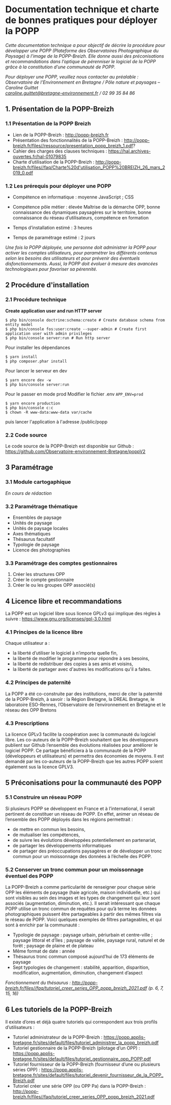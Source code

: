 # Documentation technique et charte de bonnes pratiques pour déployer la POPP

*Cette documentation technique a pour objectif de décrire la procédure pour développer une POPP (Plateforme des Observatoires Photographique du Paysage) à l’image de la POPP-Breizh. Elle donne aussi des préconisations et recommandations dans l’optique de pérenniser le logiciel de la POPP grâce à la constitution d’une communauté de POPP.*

*Pour déployer une POPP, veuillez nous contacter au préalable :*    
*Observatoire de l’Environnement en Bretagne / Pôle nature et paysages – Caroline Guittet*    
*caroline.guittet@bretagne-environnement.fr / 02 99 35 84 86*    

## 1. Présentation de la POPP-Breizh
### 1.1 Présentation de la POPP Breizh

*	Lien de la POPP-Breizh : http://popp-breizh.fr
*	Présentation des fonctionnalités de la POPP-Breizh : http://popp-breizh.fr/files//ressource/presentation_popp_breizh_1.pdf? 
*	Cahier des charges des clauses techniques : https://hal.archives-ouvertes.fr/hal-01079835 
*	Charte d’utilisation de la POPP-Breizh : http://popp-breizh.fr/files//faq/Charte%20d'utilisation_POPP%20BREIZH_26_mars_2019_0.pdf

### 1.2 Les prérequis pour déployer une POPP
*	Compétence en informatique : moyenne
  JavaScript ; CSS 

*	Compétence pôle métier : élevée
  Maîtrise de la démarche OPP, bonne connaissance des dynamiques paysagères sur le territoire, bonne connaissance du réseau d’utilisateurs, compétence en formation

*	Temps d’installation estimé : 3 heures
*	Temps de paramétrage estimé : 2 jours

*Une fois la POPP déployée, une personne doit administrer la POPP pour activer les comptes utilisateurs, pour paramétrer les différents contenus selon les besoins des utilisateurs et pour prévenir des éventuels disfonctionnements. Aussi, la POPP doit évoluer à mesure des avancées technologiques pour favoriser sa pérennité.* 

## 2 Procédure d'installation

### 2.1 Procédure technique

__Create application user and run HTTP server__
```shell
$ php bin/console doctrine:schema:create # Create database schema from entity model
$ php bin/console fos:user:create --super-admin # Create first application user with admin privileges
$ php bin/console server:run # Run http server
```

Pour installer les dépendances
```shell
$ yarn install
$ php composer.phar install
```

Pour lancer le serveur en dev
```shell
$ yarn encore dev -w
$ php bin/console server:run
```

Pour le passer en mode prod
Modifier le fichier .env
`APP_ENV=prod`

```shell
$ yarn encore production 
$ php bin/console c:c
$ chown -R www-data:www-data var/cache
```

puis lancer l'application à l'adresse /public/popp

### 2.2 Code source
Le code source de la POPP-Breizh est disponible sur Github : https://github.com/Observatoire-environnement-Bretagne/poppV2

## 3 Paramétrage

### 3.1 Module cartogaphique
*En cours de rédaction*

### 3.2 Paramétrage thématique
* Ensembles de paysage 
* Unités de paysage
* Unités de paysage locales 
* Axes thématiques 
* Thésaurus facultatif
* Typologie de paysage 
* Licence des photographies 

### 3.3 Paramétrage des comptes gestionnaires
1.	Créer les structures OPP
2.	Créer le compte gestionnaire 
3.	Créer le ou les groupes OPP associé(s) 

## 4 Licence libre et recommandations

La POPP est un logiciel libre sous licence GPLv3 qui implique des règles à suivre : https://www.gnu.org/licenses/gpl-3.0.html

### 4.1 Principes de la licence libre 
Chaque utilisateur a : 
* la liberté d’utiliser le logiciel à n’importe quelle fin,
* la liberté de modifier le programme pour répondre à ses besoins,
* la liberté de redistribuer des copies à ses amis et voisins,
* la liberté de partager avec d'autres les modifications qu'il a faites.

### 4.2 Principes de paternité
La POPP a été co-construite par des institutions, merci de citer la paternité de la POPP-Breizh, à savoir : la Région Bretagne, la DREAL Bretagne, le laboratoire ESO-Rennes, l’Observatoire de l’environnement en Bretagne et le réseau des OPP Bretons 

### 4.3 Prescriptions
La licence GPLv3 facilite la coopération avec la communauté du logiciel libre. Les co-auteurs de la POPP-Breizh souhaitent que les développeurs publient sur Github l’ensemble des évolutions réalisées pour améliorer le logiciel POPP. Ce partage bénéficiera à la communauté de la POPP (développeurs et utilisateurs) et permettra des économies de moyens. 
Il est demandé par les co-auteurs de la POPP-Breizh que les autres POPP soient également sus la licence GPLV3.  

## 5 Préconisations pour la communauté des POPP 
### 5.1 Construire un réseau POPP
Si plusieurs POPP se développent en France et à l’international, il serait pertinent de constituer un réseau de POPP. En effet, animer un réseau de l’ensemble des POPP déployés dans les régions permettrait : 
*	de mettre en commun les besoins, 
*	de mutualiser les compétences, 
*	de suivre les évolutions développées potentiellement en partenariat, 
*	de partager les développements informatiques 
*	de partager des préoccupations paysagères er de développer un tronc commun pour un moissonnage des données à l’échelle des POPP.

### 5.2 Conserver un tronc commun pour un moissonnage éventuel des POPP
La POPP-Breizh a comme particularité de renseigner pour chaque série OPP les éléments de paysage (haie agricole, maison individuelle, etc.) qui sont visibles au sein des images et les types de changement qui leur sont associés (augmentation, diminution, etc.).  Il serait intéressant que chaque POPP utilise un tronc commun de requêtes pour qu’à terme les données photographiques puissent être partageables à partir des mêmes filtres via le réseau de POPP. Voici quelques exemples de filtres partageables, et qui sont à enrichir par la communauté : 
*	Typologie de paysage : paysage urbain, périurbain et centre-ville ; paysage littoral et d’îles ; paysage de vallée, paysage rural, naturel et de forêt ; paysage de plaine et de plateau 
*	Même format de date : année 
*	Thésaurus tronc commun composé aujourd’hui de 173 éléments de paysage
*	Sept typologies de changement : stabilité, apparition, disparition, modification, augmentation, diminution, changement d’aspect

*Fonctionnement du thésaurus : http://popp-breizh.fr/files//faq/tutoriel_creer_series_OPP_popp_breizh_2021.pdf (p. 6, 7, 15, 16)*

## 6	Les tutoriels de la POPP-Breizh 
Il existe d’ores et déjà quatre tutoriels qui correspondent aux trois profils d’utilisateurs : 
* Tutoriel administrateur de la POPP-Breizh : https://popp.applis-bretagne.fr/sites/default/files/tutoriel_administrer_la_popp_breizh.pdf 
* Tutoriel gestionnaire de la POPP-Breizh (pilotage d’un OPP) : https://popp.applis-bretagne.fr/sites/default/files/tutoriel_gestionnaire_opp_POPP.pdf 
* Tutoriel fournisseur de la POPP-Breizh (fournisseur d’une ou plusieurs séries OPP) : https://popp.applis-bretagne.fr/sites/default/files/tutoriel_devenir_fournisseur_de_la_POPP_Breizh.pdf 
* Tutoriel créer une série OPP (ou OPP Pa) dans la POPP-Breizh : http://popp-breizh.fr/files//faq/tutoriel_creer_series_OPP_popp_breizh_2021.pdf 







